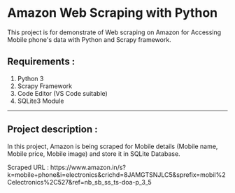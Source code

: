 # Amazon Web Scraping with Python

This project is for demonstrate of Web scraping on Amazon for Accessing Mobile phone's data with Python and Scrapy framework.

## Requirements :

<ol>
        <li>Python 3</li>
        <li>Scrapy Framework</li>
        <li>Code Editor (VS Code suitable)</li>
        <li>SQLite3 Module</li>
</ol>
<hr>
<h2>Project description : </h2>
<p>In this project, Amazon is being scraped for Mobile details (Mobile name, Mobile price, Mobile image) 
    and store it in SQLite Database.
</p>
    Scraped URL : https://www.amazon.in/s?k=mobile+phone&i=electronics&crichd=8JAMGTSNJLC5&sprefix=mobil%2Celectronics%2C527&ref=nb_sb_ss_ts-doa-p_3_5
   

